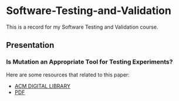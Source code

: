 # Software-Testing-and-Validation
This is a record for my Software Testing and Validation course.

## Presentation
### Is Mutation an Appropriate Tool for Testing Experiments?
Here are some resources that related to this paper:
- [ACM DIGITAL LIBRARY](https://dl.acm.org/doi/10.1145/1062455.1062530)
- [PDF](https://dl.acm.org/doi/pdf/10.1145/1062455.1062530)
